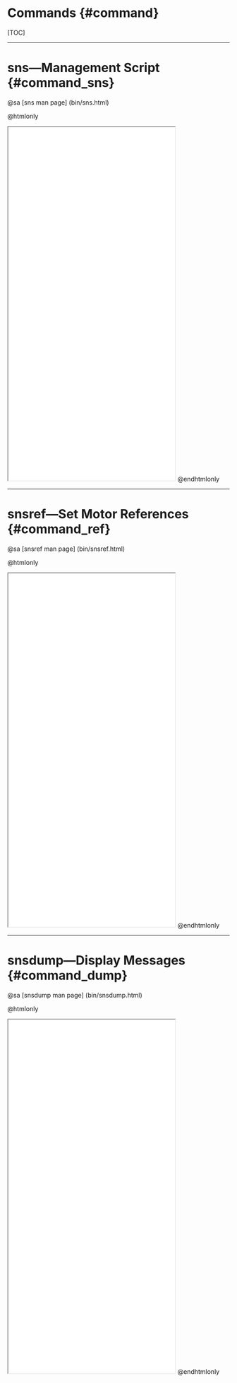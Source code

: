 Commands {#command}
===================

[TOC]

--------------------------------------

sns&mdash;Management Script {#command_sns}
========================================

@sa [sns man page] (bin/sns.html)

@htmlonly
<iframe src="bin/sns.html"
        height="800"
        width="75%"
        >

</iframe>
@endhtmlonly

--------------------------------------

snsref&mdash;Set Motor References  {#command_ref}
==============================================
@sa [snsref man page] (bin/snsref.html)

@htmlonly
<iframe src="bin/snsref.html"
        height="800"
        width="75%"
        >

</iframe>
@endhtmlonly


--------------------------------------

snsdump&mdash;Display Messages {#command_dump}
============================================

@sa [snsdump man page] (bin/snsdump.html)

@htmlonly
<iframe src="bin/snsdump.html"
        height="800"
        width="75%"
        >

</iframe>
@endhtmlonly
